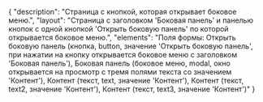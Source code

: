 {
"description": "Страница с кнопкой, которая открывает боковое меню.",
"layout": "Страница с заголовком 'Боковая панель' и панелью кнопок с одной кнопкой 'Открыть боковую панель' по которой открывается боковое меню.",
"elements": "Поля формы: Открыть боковую панель (кнопка, button, значение 'Открыть боковую панель', при нажатии на кнопку открывается боковое меню с заголовком 'Боковая панель'),
Боковая панель (боковое меню, modal, окно открывается на просмотр с тремя полями текста со значением 'Контент'),
Контент (текст, text, значение 'Контент'),
Контент (текст, text2, значение 'Контент'),
Контент (текст, text3, значение 'Контент')"
}